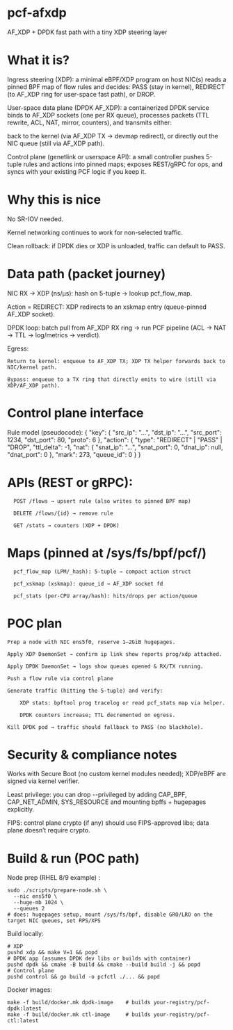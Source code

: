 # pcf-afxdp
AF_XDP + DPDK fast path with a tiny XDP steering layer

# What it is? 
  Ingress steering (XDP): a minimal eBPF/XDP program on host NIC(s) reads a pinned BPF map of flow rules and decides: PASS (stay in kernel), REDIRECT (to AF_XDP ring for user-space fast path), or DROP.
  
  User-space data plane (DPDK AF_XDP): a containerized DPDK service binds to AF_XDP sockets (one per RX queue), processes packets (TTL rewrite, ACL, NAT, mirror, counters), and transmits either:
  
  back to the kernel (via AF_XDP TX → devmap redirect), or  directly out the NIC queue (still via AF_XDP path).
  
  Control plane (genetlink or userspace API): a small controller pushes 5-tuple rules and actions into pinned maps; exposes REST/gRPC for ops, and syncs with your existing PCF logic if you keep it.

# Why this is nice
  
  No SR-IOV needed.
  
  Kernel networking continues to work for non-selected traffic.
  
  Clean rollback: if DPDK dies or XDP is unloaded, traffic can default to PASS.

# Data path (packet journey)

  NIC RX → XDP (ns/µs): hash on 5-tuple → lookup pcf_flow_map.
  
  Action = REDIRECT: XDP redirects to an xskmap entry (queue-pinned AF_XDP socket).
  
  DPDK loop: batch pull from AF_XDP RX ring → run PCF pipeline (ACL → NAT → TTL → log/metrics → verdict).
  
  Egress:
  
    Return to kernel: enqueue to AF_XDP TX; XDP TX helper forwards back to NIC/kernel path.
  
    Bypass: enqueue to a TX ring that directly emits to wire (still via XDP/AF_XDP path).

# Control plane interface
Rule model (pseudocode):
      {
        "key": { "src_ip": "...", "dst_ip": "...", "src_port": 1234, "dst_port": 80, "proto": 6 },
        "action": { "type": "REDIRECT" | "PASS" | "DROP",
                    "ttl_delta": -1,
                    "nat": { "snat_ip": "...", "snat_port": 0, "dnat_ip": null, "dnat_port": 0 },
                    "mark": 273,
                    "queue_id": 0 }
      }

# APIs (REST or gRPC):
  
      POST /flows → upsert rule (also writes to pinned BPF map)
      
      DELETE /flows/{id} → remove rule
      
      GET /stats → counters (XDP + DPDK)


# Maps (pinned at /sys/fs/bpf/pcf/)
  
      pcf_flow_map (LPM/_hash): 5-tuple → compact action struct
      
      pcf_xskmap (xskmap): queue_id → AF_XDP socket fd
      
      pcf_stats (per-CPU array/hash): hits/drops per action/queue
    

# POC plan
  
    Prep a node with NIC ens5f0, reserve 1–2GiB hugepages.
    
    Apply XDP DaemonSet → confirm ip link show reports prog/xdp attached.
    
    Apply DPDK DaemonSet → logs show queues opened & RX/TX running.
    
    Push a flow rule via control plane
    
    Generate traffic (hitting the 5-tuple) and verify:
    
        XDP stats: bpftool prog tracelog or read pcf_stats map via helper.
        
        DPDK counters increase; TTL decremented on egress.
    
    Kill DPDK pod → traffic should fallback to PASS (no blackhole).


# Security & compliance notes
  
  Works with Secure Boot (no custom kernel modules needed); XDP/eBPF are signed via kernel verifier.
  
  Least privilege: you can drop --privileged by adding CAP_BPF, CAP_NET_ADMIN, SYS_RESOURCE and mounting bpffs + hugepages explicitly.
  
  FIPS: control plane crypto (if any) should use FIPS-approved libs; data plane doesn’t require crypto.


# Build & run (POC path)
Node prep (RHEL 8/9 example) :
    
    sudo ./scripts/prepare-node.sh \
      --nic ens5f0 \
      --huge-mb 1024 \
      --queues 2
    # does: hugepages setup, mount /sys/fs/bpf, disable GRO/LRO on the target NIC queues, set RPS/XPS

Build locally:

    # XDP
    pushd xdp && make V=1 && popd
    # DPDK app (assumes DPDK dev libs or builds with container)
    pushd dpdk && cmake -B build && cmake --build build -j && popd
    # Control plane
    pushd control && go build -o pcfctl ./... && popd

Docker images:

    make -f build/docker.mk dpdk-image    # builds your-registry/pcf-dpdk:latest
    make -f build/docker.mk ctl-image     # builds your-registry/pcf-ctl:latest




